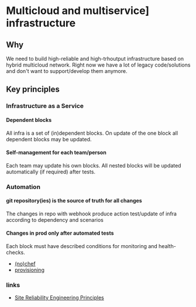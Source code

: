 # Multicloud and multiservice] infrastructure

## Why

We need to build high-reliable and high-trhoutput infrastructure based on hybrid multicloud network.
Right now we have a lot of legacy code/solutions and don't want to support/develop them anymore.

## Key principles

### Infrastructure as a Service

#### Dependent blocks

All infra is a set of (in)dependent blocks.
On update of the one block all dependent blocks may be updated.

#### Self-management for each team/person

Each team may update his own blocks. All nested blocks will be updated automatically (if required) after tests.

### Automation

#### git repository(ies) is the source of truth for all changes

The changes in repo with webhook produce action test/update of infra according to dependency and scenarios

#### Changes in prod only after automated tests

Each block must have described conditions for monitoring and health-checks.

* [(no)chef](docs/NoChef.md)
* [provisioning](docs/provisioning.md)

### links

* [Site Reliability Engineering Principles](https://medium.com/@alexbmeng/site-reliability-engineering-principals-fd52229bfcd6)
